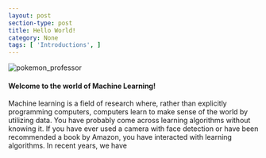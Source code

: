 ```yaml
---
layout: post
section-type: post
title: Hello World!
category: None
tags: [ 'Introductions', ]
---
```


![pokemon_professor]({{site.baseurl}}/img/blog_images/professor_juniper.png)

#### Welcome to the world of Machine Learning!

Machine learning is a field of research where, rather than explicitly programming computers, computers learn to make sense of the world by utilizing data. You have probably come across learning algorithms without knowing it. If you have ever used a camera with face detection or have been recommended a book by Amazon, you have interacted with learning algorithms. In recent years, we have 
